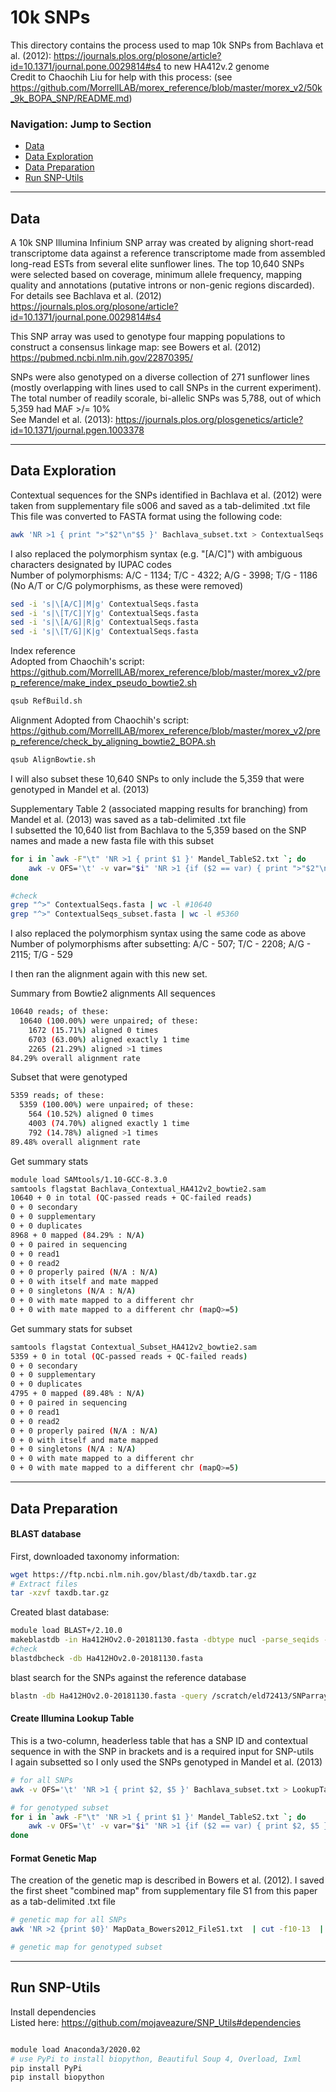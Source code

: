 # 10k SNPs

This directory contains the process used to map 10k SNPs from Bachlava et al. (2012): https://journals.plos.org/plosone/article?id=10.1371/journal.pone.0029814#s4 to new HA412v.2 genome  
Credit to Chaochih Liu for help with this process: (see https://github.com/MorrellLAB/morex_reference/blob/master/morex_v2/50k_9k_BOPA_SNP/README.md)

### Navigation: Jump to Section

- [Data](#data)
- [Data Exploration](#data-exploration)
- [Data Preparation](#data-preparation)
- [Run SNP-Utils](#run-snp-utils)

---

## Data

A 10k SNP Illumina Infinium SNP array was created by aligning short-read transcriptome data against a reference transcriptome made from assembled long-read ESTs from several elite sunflower lines. The top 10,640 SNPs were selected based on coverage, minimum allele frequency, mapping quality and annotations (putative introns or non-genic regions discarded).  
For details see Bachlava et al. (2012) https://journals.plos.org/plosone/article?id=10.1371/journal.pone.0029814#s4  

This SNP array was used to genotype four mapping populations to construct a consensus linkage map: see Bowers et al. (2012) https://pubmed.ncbi.nlm.nih.gov/22870395/  

SNPs were also genotyped on a diverse collection of 271 sunflower lines (mostly overlapping with lines used to call SNPs in the current experiment). The total number of readily scorale, bi-allelic SNPs was 5,788, out of which 5,359 had MAF >/= 10%  
See Mandel et al. (2013): https://journals.plos.org/plosgenetics/article?id=10.1371/journal.pgen.1003378

---

## Data Exploration

Contextual sequences for the SNPs identified in Bachlava et al. (2012) were taken from supplementary file s006 and saved as a tab-delimited .txt file  
This file was converted to FASTA format using the following code:

```bash
awk 'NR >1 { print ">"$2"\n"$5 }' Bachlava_subset.txt > ContextualSeqs.fasta
```

I also replaced the polymorphism syntax (e.g. "[A/C]") with ambiguous characters designated by IUPAC codes  
Number of polymorphisms: A/C - 1134; T/C - 4322; A/G - 3998; T/G - 1186 (No A/T or C/G polymorphisms, as these were removed)
```bash
sed -i 's|\[A/C]|M|g' ContextualSeqs.fasta
sed -i 's|\[T/C]|Y|g' ContextualSeqs.fasta
sed -i 's|\[A/G]|R|g' ContextualSeqs.fasta
sed -i 's|\[T/G]|K|g' ContextualSeqs.fasta
```

Index reference  
Adopted from Chaochih's script: https://github.com/MorrellLAB/morex_reference/blob/master/morex_v2/prep_reference/make_index_pseudo_bowtie2.sh  

```bash
qsub RefBuild.sh
```

Alignment
Adopted from Chaochih's script: https://github.com/MorrellLAB/morex_reference/blob/master/morex_v2/prep_reference/check_by_aligning_bowtie2_BOPA.sh

```bash
qsub AlignBowtie.sh
```

I will also subset these 10,640 SNPs to only include the 5,359 that were genotyped in Mandel et al. (2013)  

Supplementary Table 2 (associated mapping results for branching) from Mandel et al. (2013) was saved as a tab-delimited .txt file  
I subsetted the 10,640 list from Bachlava to the 5,359 based on the SNP names and made a new fasta file with this subset
```bash
for i in `awk -F"\t" 'NR >1 { print $1 }' Mandel_TableS2.txt `; do
	awk -v OFS='\t' -v var="$i" 'NR >1 {if ($2 == var) { print ">"$2"\n"$5 }}' Bachlava_subset.txt >> ContextualSeqs_subset.fasta
done
```
```bash
#check
grep "^>" ContextualSeqs.fasta | wc -l #10640
grep "^>" ContextualSeqs_subset.fasta | wc -l #5360
```

I also replaced the polymorphism syntax using the same code as above  
Number of polymorphisms after subsetting: A/C - 507; T/C - 2208; A/G - 2115; T/G - 529  

I then ran the alignment again with this new set.

Summary from Bowtie2 alignments
All sequences
```bash
10640 reads; of these:
  10640 (100.00%) were unpaired; of these:
    1672 (15.71%) aligned 0 times
    6703 (63.00%) aligned exactly 1 time
    2265 (21.29%) aligned >1 times
84.29% overall alignment rate
```

Subset that were genotyped
```bash
5359 reads; of these:
  5359 (100.00%) were unpaired; of these:
    564 (10.52%) aligned 0 times
    4003 (74.70%) aligned exactly 1 time
    792 (14.78%) aligned >1 times
89.48% overall alignment rate
```

Get summary stats

```bash
module load SAMtools/1.10-GCC-8.3.0
samtools flagstat Bachlava_Contextual_HA412v2_bowtie2.sam
10640 + 0 in total (QC-passed reads + QC-failed reads)
0 + 0 secondary
0 + 0 supplementary
0 + 0 duplicates
8968 + 0 mapped (84.29% : N/A)
0 + 0 paired in sequencing
0 + 0 read1
0 + 0 read2
0 + 0 properly paired (N/A : N/A)
0 + 0 with itself and mate mapped
0 + 0 singletons (N/A : N/A)
0 + 0 with mate mapped to a different chr
0 + 0 with mate mapped to a different chr (mapQ>=5)
```
Get summary stats for subset
```bash
samtools flagstat Contextual_Subset_HA412v2_bowtie2.sam 
5359 + 0 in total (QC-passed reads + QC-failed reads)
0 + 0 secondary
0 + 0 supplementary
0 + 0 duplicates
4795 + 0 mapped (89.48% : N/A)
0 + 0 paired in sequencing
0 + 0 read1
0 + 0 read2
0 + 0 properly paired (N/A : N/A)
0 + 0 with itself and mate mapped
0 + 0 singletons (N/A : N/A)
0 + 0 with mate mapped to a different chr
0 + 0 with mate mapped to a different chr (mapQ>=5)
```

---

## Data Preparation

#### BLAST database

First, downloaded taxonomy information:
```bash
wget https://ftp.ncbi.nlm.nih.gov/blast/db/taxdb.tar.gz
# Extract files
tar -xzvf taxdb.tar.gz
```

Created blast database:
```bash
module load BLAST+/2.10.0
makeblastdb -in Ha412HOv2.0-20181130.fasta -dbtype nucl -parse_seqids -title "Ha412HOv2_DB"
#check
blastdbcheck -db Ha412HOv2.0-20181130.fasta
```

blast search for the SNPs against the reference database
```bash
blastn -db Ha412HOv2.0-20181130.fasta -query /scratch/eld72413/SNParray/ContextualSeqs_subset.fasta -out /scratch/eld72413/SNParray/Blast_Mandel_subsetSNPs.out
```

#### Create Illumina Lookup Table  
This is a two-column, headerless table that has a SNP ID and contextual sequence in with the SNP in brackets and is a required input for SNP-utils  
I again subsetted so I only used the SNPs genotyped in Mandel et al. (2013)

```bash
# for all SNPs
awk -v OFS='\t' 'NR >1 { print $2, $5 }' Bachlava_subset.txt > LookupTable_All.txt

# for genotyped subset
for i in `awk -F"\t" 'NR >1 { print $1 }' Mandel_TableS2.txt `; do
	awk -v OFS='\t' -v var="$i" 'NR >1 {if ($2 == var) { print $2, $5 }}' Bachlava_subset.txt >> LookupTable_MandelSub.txt
done
```

#### Format Genetic Map
The creation of the genetic map is described in Bowers et al. (2012). I saved the first sheet "combined map" from supplementary file S1 from this paper as a tab-delimited .txt file

```bash
# genetic map for all SNPs
awk 'NR >2 {print $0}' MapData_Bowers2012_FileS1.txt  | cut -f10-13  | awk '{print $3,$1,$4,"-"FNR}' OFS='\t' > SNP_all_Genetic_Map.txt

# genetic map for genotyped subset

```

---

## Run SNP-Utils 

Install dependencies  
Listed here: https://github.com/mojaveazure/SNP_Utils#dependencies
```bash

module load Anaconda3/2020.02
# use PyPi to install biopython, Beautiful Soup 4, Overload, Ixml
pip install PyPi
pip install biopython

```
